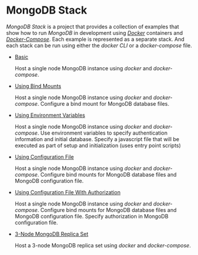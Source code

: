 # MongoDB Stack

_MongoDB Stack_ is a project that provides a collection of examples that show how to run _MongoDB_ in development using _[Docker]_ containers and _[Docker-Compose]_. Each example is represented as a separate stack. And each stack can be run using either the _docker CLI_ or a _docker-compose_ file.

- [Basic](#mongodb-stack)
  
  Host a single node MongoDB instance using _docker_ and _docker-compose_.

- [Using Bind Mounts](#mongodb-stack)

  Host a single node MongoDB instance using _docker_ and _docker-compose_. Configure a bind mount for MongoDB database files.

- [Using Environment Variables](#mongodb-stack)

  Host a single node MongoDB instance using _docker_ and _docker-compose_. Use environment variables to specify authentication information and initial database. Specify a javascript file that will be executed as part of setup and initialization (uses entry point scripts)

- [Using Configuration File](#mongodb-stack)

  Host a single node MongoDB instance using _docker_ and _docker-compose_. Configure bind mounts for MongoDB database files and MongoDB configuration file.

- [Using Configuration File With Authorization](#mongodb-stack)

  Host a single node MongoDB instance using _docker_ and _docker-compose_. Configure bind mounts for MongoDB database files and MongoDB configuration file. Specify authorization in MongoDB configuration file.

- [3-Node MongoDB Replica Set](#mongodb-stack)
  
  Host a 3-node MongoDB replica set using _docker_ and _docker-compose_.

[Docker]: https://docs.docker.com/
[Docker-Compose]: https://docs.docker.com/compose/
